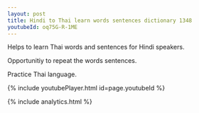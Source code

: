 ```yaml
---
layout: post
title: Hindi to Thai learn words sentences dictionary 1348 
youtubeId: oq75G-R-1ME
---
```

 
 
Helps to learn Thai words and sentences for Hindi speakers.

Opportunitiy to repeat the words sentences. 

Practice Thai language. 
 
{% include youtubePlayer.html id=page.youtubeId %}
 
 
{% include analytics.html %}